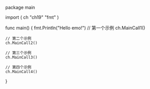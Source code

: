 package main

import (
	ch "ch19"
	"fmt"
)

func main() {
	fmt.Println("Hello emo!")
	// 第一个示例
	ch.MainCall1()

	// 第二个示例
	ch.MainCall2()

	// 第三个示例
	ch.MainCall3()

	// 第四个示例
	ch.MainCall4()

}
